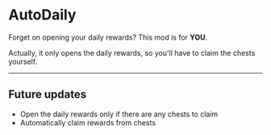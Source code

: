 # AutoDaily

<cy>Forget</c> on opening your daily rewards? This mod is for **YOU**.

Actually, it only opens the daily rewards, so you'll have to claim the chests yourself.

---

## Future updates

- Open the daily rewards only if there are any chests to claim
- Automatically claim rewards from chests
